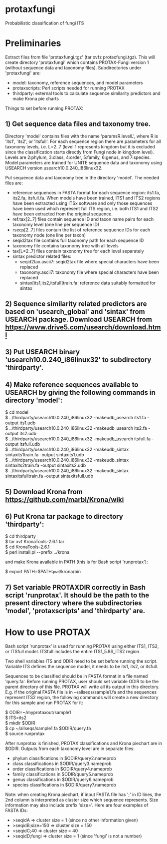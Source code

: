 # protaxfungi
Probabilistic classification of fungi ITS

# Preliminaries 

Extract files from file 'protaxfungi.tgz' (tar xvfz protaxfungi.tgz). This will create directory 'protaxfungi' which contains PROTAX-Fungi version 1 (without sequence data and taxonomy files). Subdirectories under 'protaxfungi' are:

- model: taxonomy, reference sequences, and model parameters
- protaxscripts: Perl scripts needed for running PROTAX
- thirdparty: external tools to calculate sequence similarity predictors and make Krona pie charts

Things to set before running PROTAX:

## 1) Get sequence data files and taxonomy tree. 

Directory 'model' contains files with the name 'paramsR.levelL', where R is 'its1', 'its2', or 'itsfull'. For each sequence region there are parameters for all taxonomy levels, i.e. L=2..7 (level 1 represents kingdom but it is excluded since the classification starts directly from Fungi node in kingdom level). Levels are 2:phylum, 3:class, 4:order, 5:family, 6:genus, and 7:species. Model parameters are trained for UNITE sequence data and taxonomy using USEARCH version usearch10.0.240_i86linux32.

Put sequence data and taxonomy tree in the directory 'model'. The needed files are:
- reference sequences in FASTA format for each sequence region: its1.fa, its2.fa, itsfull.fa. When models have been trained, ITS1 and ITS2 regions have been extracted using ITSx software and only those sequences have been used which represent full ITS region, i.e. both ITS1 and ITS2 have been extracted from the original sequence.
- ref.tax[2..7] files contain sequence ID and taxon name pairs for each taxonomy level (one line per sequence ID)
- rseqs[2..7] files contain the list of reference sequence IDs for each taxonomy node (one line per taxon)
- seqid2tax file contains full taxonomy path for each sequence ID
- taxonomy file contains taxonomy tree with all levels
- tax[L=2..7] files contain taxonomy tree for each level separately
- sintax predictor related files:
  - seqid2tax.ascii7: seqid2tax file where special characters have been replaced
  - taxonomy.ascii7: taxonomy file where special characters have been replaced
  - sintax[its1,its2,itsfull]train.fa: reference data suitably formatted for sintax

## 2) Sequence similarity related predictors are based on 'usearch_global' and 'sintax' from USEARCH package. Download USEARCH from https://www.drive5.com/usearch/download.html

## 3) Put USEARCH binary 'usearch10.0.240_i86linux32' to subdirectory 'thirdparty'. 
## 4) Make reference sequences available to USEARCH by giving the following commands in directory 'model':

$ cd model  
$ ../thirdparty/usearch10.0.240_i86linux32 -makeudb_usearch its1.fa -output its1.udb  
$ ../thirdparty/usearch10.0.240_i86linux32 -makeudb_usearch its2.fa -output its2.udb  
$ ../thirdparty/usearch10.0.240_i86linux32 -makeudb_usearch itsfull.fa -output itsfull.udb  
$ ../thirdparty/usearch10.0.240_i86linux32 -makeudb_sintax sintaxits1train.fa -output sintaxits1.udb  
$ ../thirdparty/usearch10.0.240_i86linux32 -makeudb_sintax sintaxits2train.fa -output sintaxits2.udb  
$ ../thirdparty/usearch10.0.240_i86linux32 -makeudb_sintax sintaxitsfulltrain.fa -output sintaxitsfull.udb  

## 5) Download Krona from https://github.com/marbl/Krona/wiki 
## 6) Put Krona tar package to directory 'thirdparty':

$ cd thirdparty  
$ tar xvf KronaTools-2.6.1.tar  
$ cd KronaTools-2.6.1  
$ perl install.pl --prefix ../krona  

and make Krona available in PATH (this is for Bash script 'runprotax'):

$ export PATH=$PATH:`pwd`/krona/bin

## 7) Set variable PROTAXDIR correctly in Bash script 'runprotax'. It should be the path to the present directory where the subdirectories 'model', 'protaxscripts' and 'thirdparty' are.

# How to use PROTAX 

Bash script 'runprotax' is used for running PROTAX using either ITS1, ITS2, or ITSfull model. ITSfull includes the entire ITS1_5.8S_ITS2 region. 

Two shell variables ITS and ODIR need to be set before running the script. Variable ITS defines the sequence model, it needs to be its1, its2, or itsfull.

Sequences to be classified should be in FASTA format in a file named 'query.fa'. Before running PROTAX, user should set variable ODIR to be the parent directory of this file. PROTAX will write all its output in this directory. E.g. if the original FASTA file is in ~/allseqs/sample1.fa and the sequences represent ITS2 region, the following commands will create a new directory for this sample and run PROTAX for it:

$ ODIR=~/myprotaxout/sample1  
$ ITS=its2  
$ mkdir $ODIR  
$ cp ~/allseqs/sample1.fa $ODIR/query.fa  
$ source runprotax  

After runprotax is finished, PROTAX classifications and Krona piechart are in $ODIR. Outputs from each taxonomy level are in separate files:

- phylum classifications in $ODIR/query2.nameprob
- class classifications in $ODIR/query3.nameprob
- order classifications in $ODIR/query4.nameprob
- family classifications in $ODIR/query5.nameprob
- genus classifications in $ODIR/query6.nameprob
- species classifications in $ODIR/query7.nameprob

Note: when creating Krona piechart, if input FASTA file has ';' in ID lines, the 2nd column is interpreted as cluster size which sequence represents. Size information may also include prefix 'size='. Here are four examples of FASTA IDs:

- &gt;seqidA              =>   cluster size = 1  (since no other information given)
- &gt;seqidB;size=150     =>   cluster size = 150
- &gt;seqidC;40           =>   cluster size = 40
- &gt;seqidD;fungi        =>   cluster size = 1  (since 'fungi' is not a number)
